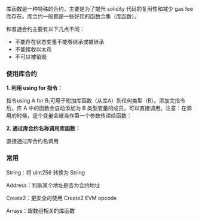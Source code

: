 库函数是一种特殊的合约，主要是为了提升 solidity 代码的复用性和减少 gas fee 而存在。库合约一般都是一些好用的函数合集（库函数）。

和普通合约主要有以下几点不同：

- 不能存在状态变量不能够继承或被继承
- 不能接收以太币
- 不可以被销毁



### 使用库合约

**1. 利用 using for 指令：**

指令using A for B;可用于附加库函数（从库A）到任何类型（B）。添加完指令后，库 A 中的函数会自动添加为 B 类型变量的成员，可以直接调用。注意：在调用的时候，这个变量会被当作第一个参数传递给函数：

**2. 通过库合约名称调用库函数：**

直接通过库合约名调用



### 常用

String：将 uint256 转换为 String

Address：判断某个地址是否为合约地址

Create2：更安全的使用 Create2 EVM opcode

Arrays：跟数组相关的库函数

